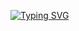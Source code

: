 [![Typing SVG](https://readme-typing-svg.demolab.com?font=Fira+Code&duration=3500&pause=750&color=0098FF&center=true&vCenter=true&random=false&width=650&lines=Leonardo+Postal+%7C+Dev+in+Training)](https://git.io/typing-svg)
